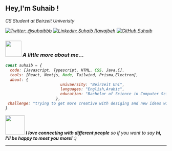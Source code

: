 <h2> Hey,I'm Suhaib !</h2>
<p><em>CS Student at Beirzeit Univeristy

[![Twitter: @subaibbb](https://img.shields.io/twitter/follow/subaibbb?style=social)](https://x.com/subaibbb)
[![Linkedin: Suhaib Rawajbeh](https://img.shields.io/badge/-thaianebraga-blue?style=flat-square&logo=Linkedin&logoColor=white&link=https://www.linkedin.com/in/subaibbb/)](https://www.linkedin.com/in/suhaib-ْrawajbeh-4527a5303/)
[![GitHub Suhaib](https://img.shields.io/github/followers/ItsLawy?label=follow&style=social)](https://github.com/ItsLawy)


### <img src="https://media.giphy.com/media/VgCDAzcKvsR6OM0uWg/giphy.gif" width="50"> A little more about me...  

```javascript
const suhaib = {
  code: [Javascript, Typescript, HTML, CSS, Java,C],
  tools: [React, Nextjs, Node, Tailwind, Prisma,Electron],
  about: {
                        univaersity: "Beirzeit Uni",
                        languages: "English,Arabic",
                        education: "Bachelor of Science in Computer Science"
                      },
 challenge: "trying to get more creative with desiging and new ideas with wep apps , and getting better at problem solving."
}
```

<img src="https://media.giphy.com/media/LnQjpWaON8nhr21vNW/giphy.gif" width="60"> <em><b>I love connecting with different people</b> so if you want to say <b>hi, I'll be happy to meet you more!</b> :)</em>

---
